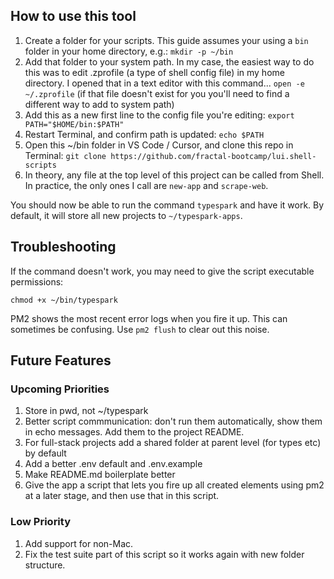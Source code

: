 ## How to use this tool

1. Create a folder for your scripts. This guide assumes your using a `bin` folder in your home directory, e.g.:
   `mkdir -p ~/bin`
1. Add that folder to your system path. In my case, the easiest way to do this was to edit .zprofile (a type of shell config file) in my home directory. I opened that in a text editor with this command...
   `open -e ~/.zprofile`
   (if that file doesn't exist for you you'll need to find a different way to add to system path)
1. Add this as a new first line to the config file you're editing:
   `export PATH="$HOME/bin:$PATH"`
1. Restart Terminal, and confirm path is updated:
   `echo $PATH`
1. Open this ~/bin folder in VS Code / Cursor, and clone this repo in Terminal:
   `git clone https://github.com/fractal-bootcamp/lui.shell-scripts`
1. In theory, any file at the top level of this project can be called from Shell. In practice, the only ones I call are `new-app` and `scrape-web`.

You should now be able to run the command `typespark` and have it work. By default, it will store all new projects to `~/typespark-apps`.

## Troubleshooting

If the command doesn't work, you may need to give the script executable permissions:

`chmod +x ~/bin/typespark`

PM2 shows the most recent error logs when you fire it up. This can sometimes be confusing. Use `pm2 flush` to clear out this noise.

## Future Features

### Upcoming Priorities

1. Store in pwd, not ~/typespark
1. Better script commmunication: don't run them automatically, show them in echo messages. Add them to the project README.
1. For full-stack projects add a shared folder at parent level (for types etc) by default
1. Add a better .env default and .env.example
1. Make README.md boilerplate better
1. Give the app a script that lets you fire up all created elements using pm2 at a later stage, and then use that in this script.

### Low Priority

1. Add support for non-Mac.
1. Fix the test suite part of this script so it works again with new folder structure.
